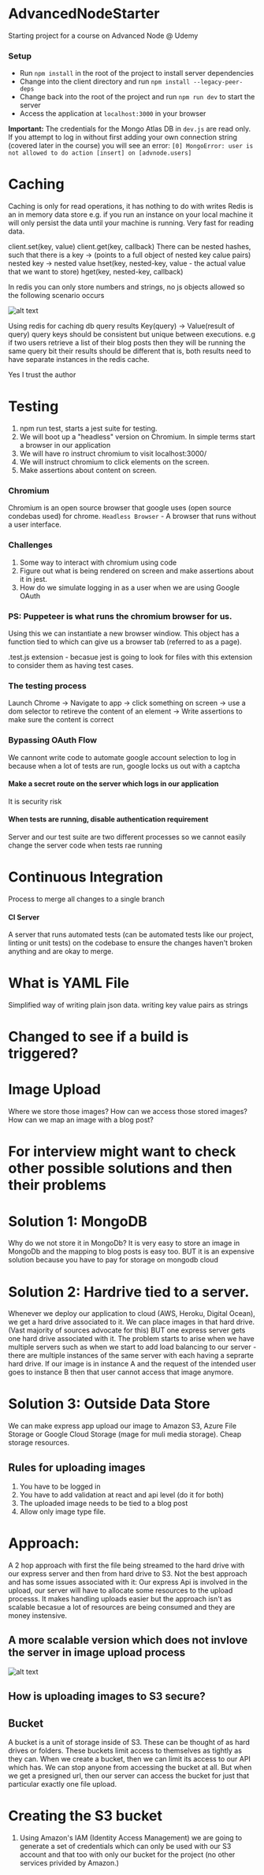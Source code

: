 # AdvancedNodeStarter

Starting project for a course on Advanced Node @ Udemy

### Setup

- Run `npm install` in the root of the project to install server dependencies
- Change into the client directory and run `npm install --legacy-peer-deps`
- Change back into the root of the project and run `npm run dev` to start the server
- Access the application at `localhost:3000` in your browser

**Important:**
The credentials for the Mongo Atlas DB in `dev.js` are read only. If you attempt to log in without first adding your own connection string (covered later in the course) you will see an error: `[0] MongoError: user is not allowed to do action [insert] on [advnode.users]`

# Caching
Caching is only for read operations, it has nothing to do with writes
Redis is an in memory data store e.g. if you run an instance on your local machine it will only persist the data until your machine is running.
Very fast for reading data.

client.set(key, value)
client.get(key, callback)
There can be nested hashes, such that there is a key -> (points to a full object of nested key calue pairs) nested key -> nested value
    hset(key, nested-key, value - the actual value that we want to store)
    hget(key, nested-key, callback)

In redis you  can only store numbers and strings, no js objects allowed so the following scenario occurs

![alt text](<Screenshot 2025-03-03 at 2.11.50 PM.png>)

Using redis for caching db query results
Key(query) -> Value(result of query)
query keys should be consistent but unique between executions. e.g if two users retrieve a list of their blog posts then they will be running the same query bit their results should be different that is, both results need to have separate instances in the redis cache.

Yes I trust the author


# Testing
1. npm run test, starts a jest suite for testing.
2. We will boot up a "headless" version on Chromium. In simple terms start a browser in our application
3. We will have ro instruct chromium to visit localhost:3000/
4. We will instruct chromium to click elements on the screen.
5. Make assertions about content on screen.

### Chromium
Chromium is an open source browser that google uses (open source condebas used) for chrome.
`Headless Browser` - A browser that runs without a user interface.

### Challenges
1. Some way to interact with chromium using code
2. Figure out what is being rendered on screen and make assertions about it in jest.
3. How do we simulate logging in as a user when we are using Google OAuth

### PS: Puppeteer is what runs the chromium browser for us.
Using this we can instantiate a new browser windiow. This object has a function tied to which can give us a browser tab (referred to as a page).

.test.js extension - becasue jest is going to look for files with this extension to consider them as having test cases.

### The testing process
Launch Chrome -> Navigate to app -> click something on screen -> use a dom selector to retireve the content of an element ->
Write assertions to make sure the content is correct

### Bypassing OAuth Flow
We cannont write code to automate google account selection to log in because when a lot of tests are run, google locks us out with a captcha

#### Make a secret route on the server which logs in our application
It is security risk

#### When tests are running, disable authentication requirement
Server and our test suite are two different processes so we cannot easily change the server code when tests rae running


# Continuous Integration
Process to merge all changes to a single branch
#### CI Server
A server that runs automated tests (can be automated tests like our project, linting or unit tests) on the codebase to ensure the changes haven't broken anything and are okay to merge.

# What is YAML File
Simplified way of writing plain json data. writing key value pairs as strings

# Changed to see if a build is triggered? 

# Image Upload
Where we store those images?
How can we access those stored images?
How can we map an image with a blog post?

# For interview might want to check other possible solutions and then their problems

# Solution 1: MongoDB
Why do we not store it in MongoDb?
It is very easy to store an image in MongoDb and the mapping to blog posts is easy too. BUT it is an expensive solution because you have to pay for storage on mongodb cloud

# Solution 2: Hardrive tied to a server.
Whenever we deploy our application to cloud (AWS, Heroku, Digital Ocean), we get a hard drive associated to it. We can place images in that hard drive. (Vast majority of sources advocate for this) BUT
one express server gets one hard drive associated with it. The problem starts to arise when we have multiple servers such as when we start to add load balancing to our server - there are multiple instances of the same server with each having a seprarte hard drive. If our image is in instance A and the request of the intended user goes to instance B then that user cannot access that image anymore.

# Solution 3: Outside Data Store
We can make express app upload our image to Amazon S3, Azure File Storage or Google Cloud Storage (mage for muli media storage).
Cheap storage resources.

## Rules for uploading images
1. You have to be logged in
2. You have to add validation at react and api level (do it for both)
3. The uploaded image needs to be tied to a blog post
4. Allow only image type file.

# Approach: 
A 2 hop approach with first the file being streamed to the hard drive with our express server and then from hard drive to S3.
Not the best approach and has some issues associated with it: Our express Api is involved in the upload, our server will have to allocate some resources to the upload processs. It makes handling uploads easier but the approach isn't as scalable becasue a lot of resources are being consumed and they are money instensive.
## A more scalable version which does not invlove the server in image upload process
![alt text](<Screenshot 2025-03-21 at 1.04.17 pm.png>)

## How is uploading images to S3 secure?

## Bucket
A bucket is a unit of storage inside of S3. These can be thought of as hard drives or folders. These buckets limit access to themselves as tightly as they can. When we create a bucket, then we can limit its access to our API which has. We can stop anyone from accessing the bucket at all. But when we get a presigned url, then our server can access the bucket for just that particular exactly one file upload. 

# Creating the S3 bucket
1. Using Amazon's IAM (Identity Access Management) we are going to generate a set of credentials which can only be used with our S3 account and that too with only our bucket for the project (no other services privided by Amazon.)

